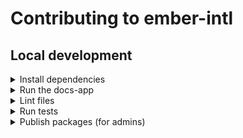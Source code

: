 # Contributing to ember-intl

## Local development

<details>

<summary>Install dependencies</summary>

1. Fork and clone this repo.

    ```sh
    git clone git@github.com:<your GitHub handle>/ember-intl.git
    ```

1. Change directory.

    ```sh
    cd ember-intl
    ```

1. Use `yarn` to install dependencies.

    ```sh
    yarn install
    ```

</details>


<details>

<summary>Run the docs-app</summary>

1. Once dependencies have been installed, you can run the docs-app.

    ```sh
    yarn start
    ```

1. Open the app at [http://localhost:4200](http://localhost:4200).

</details>


<details>

<summary>Lint files</summary>

1. When you write code, please check that it meets the linting rules.

    ```sh
    yarn lint
    ```

1. You can run `lint:fix` to automatically fix linting errors.

    ```sh
    yarn lint:fix
    ```

</details>


<details>

<summary>Run tests</summary>

1. When you write code, please check that all tests continue to pass.

    ```sh
    # Ember tests
    yarn test

    # Node tests
    yarn test:node
    ```

</details>


<details>

<summary>Publish packages (for admins)</summary>

1. Generate a [personal access token](https://github.com/settings/tokens/) in GitHub, with default values for scopes (none selected).

1. Create a pull request, in which you update the package version and `CHANGELOG`.

    ```sh
    GITHUB_AUTH=<YOUR_PERSONAL_ACCESS_TOKEN> yarn changelog
    ```

1. [Create a tag](https://github.com/ember-intl/ember-intl/releases/new) such as `v1.0.0` (the name satisfies the regular expression `^v\d+\.\d+\.\d+`).

1. Publish the package.

    ```sh
    npm publish
    ```

</details>
